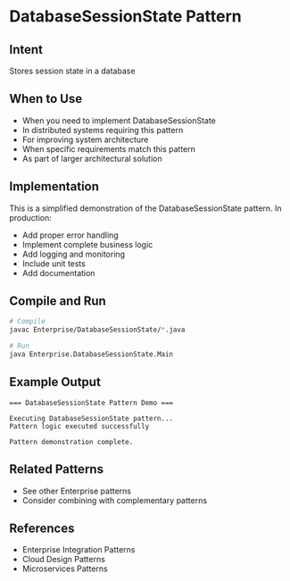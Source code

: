 # DatabaseSessionState Pattern

## Intent
Stores session state in a database

## When to Use
- When you need to implement DatabaseSessionState
- In distributed systems requiring this pattern
- For improving system architecture
- When specific requirements match this pattern
- As part of larger architectural solution

## Implementation
This is a simplified demonstration of the DatabaseSessionState pattern. In production:
- Add proper error handling
- Implement complete business logic
- Add logging and monitoring
- Include unit tests
- Add documentation

## Compile and Run
```bash
# Compile
javac Enterprise/DatabaseSessionState/*.java

# Run
java Enterprise.DatabaseSessionState.Main
```

## Example Output
```
=== DatabaseSessionState Pattern Demo ===

Executing DatabaseSessionState pattern...
Pattern logic executed successfully

Pattern demonstration complete.
```

## Related Patterns
- See other Enterprise patterns
- Consider combining with complementary patterns

## References
- Enterprise Integration Patterns
- Cloud Design Patterns
- Microservices Patterns
